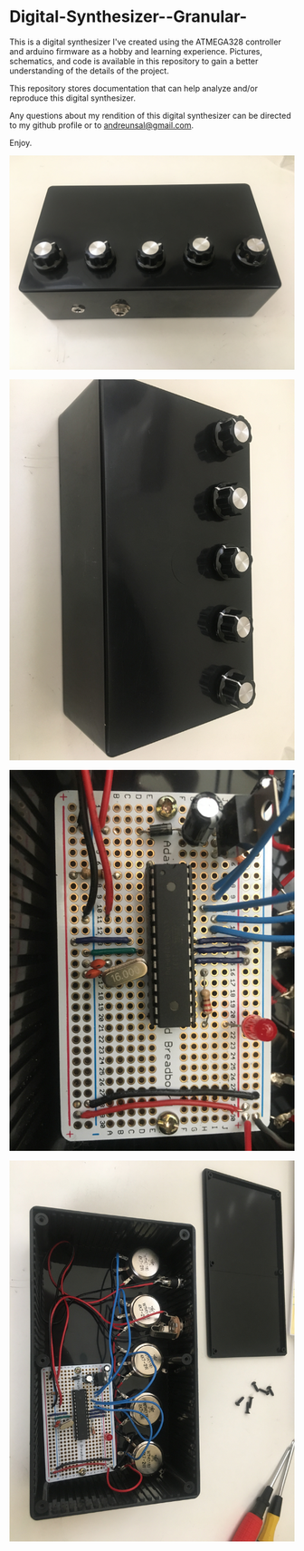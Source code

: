 # Digital-Synthesizer--Granular-
This is a digital synthesizer I've created using the ATMEGA328 controller and arduino firmware as a hobby
and learning experience. Pictures, schematics, and code is available in this repository to gain a better understanding
of the details of the project.

This repository stores documentation that can help analyze and/or reproduce this digital synthesizer.

Any questions about my rendition of this digital synthesizer can be directed to my github profile or to andreunsal@gmail.com.

Enjoy.

![alt text](https://github.com/andrejandre/Digital-Synthesizer--Granular-/blob/master/Synth_External1.JPG)

![alt text](https://github.com/andrejandre/Digital-Synthesizer--Granular-/blob/master/Synth_External2.JPG)

![alt text](https://github.com/andrejandre/Digital-Synthesizer--Granular-/blob/master/Synth_Internal1.JPG)

![alt text](https://github.com/andrejandre/Digital-Synthesizer--Granular-/blob/master/Synth_Internal2.JPG)

